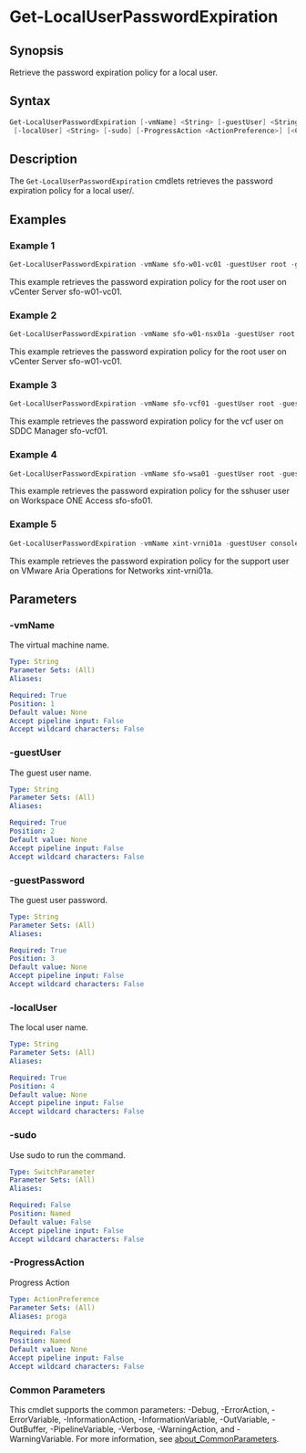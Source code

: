 # Get-LocalUserPasswordExpiration

## Synopsis

Retrieve the password expiration policy for a local user.

## Syntax

```powershell
Get-LocalUserPasswordExpiration [-vmName] <String> [-guestUser] <String> [-guestPassword] <String>
 [-localUser] <String> [-sudo] [-ProgressAction <ActionPreference>] [<CommonParameters>]
```

## Description

The `Get-LocalUserPasswordExpiration` cmdlets retrieves the password expiration policy for a local user/.

## Examples

### Example 1

```powershell
Get-LocalUserPasswordExpiration -vmName sfo-w01-vc01 -guestUser root -guestPassword VMw@re1! -localUser root
```

This example retrieves the password expiration policy for the root user on vCenter Server sfo-w01-vc01.

### Example 2

```powershell
Get-LocalUserPasswordExpiration -vmName sfo-w01-nsx01a -guestUser root -guestPassword VMw@re1!VMw@re1! -localUser admin
```

This example retrieves the password expiration policy for the root user on vCenter Server sfo-w01-vc01.

### Example 3

```powershell
Get-LocalUserPasswordExpiration -vmName sfo-vcf01 -guestUser root -guestPassword VMw@re1! -localUser vcf
```

This example retrieves the password expiration policy for the vcf user on SDDC Manager sfo-vcf01.

### Example 4

```powershell
Get-LocalUserPasswordExpiration -vmName sfo-wsa01 -guestUser root -guestPassword VMw@re1! -localUser sshuser
```

This example retrieves the password expiration policy for the sshuser user on Workspace ONE Access sfo-sfo01.

### Example 5

```powershell
Get-LocalUserPasswordExpiration -vmName xint-vrni01a -guestUser console -guestPassword VMw@re1! -localUser support -sudo
```

This example retrieves the password expiration policy for the support user on VMware Aria Operations for Networks xint-vrni01a.

## Parameters

### -vmName

The virtual machine name.

```yaml
Type: String
Parameter Sets: (All)
Aliases:

Required: True
Position: 1
Default value: None
Accept pipeline input: False
Accept wildcard characters: False
```

### -guestUser

The guest user name.

```yaml
Type: String
Parameter Sets: (All)
Aliases:

Required: True
Position: 2
Default value: None
Accept pipeline input: False
Accept wildcard characters: False
```

### -guestPassword

The guest user password.

```yaml
Type: String
Parameter Sets: (All)
Aliases:

Required: True
Position: 3
Default value: None
Accept pipeline input: False
Accept wildcard characters: False
```

### -localUser

The local user name.

```yaml
Type: String
Parameter Sets: (All)
Aliases:

Required: True
Position: 4
Default value: None
Accept pipeline input: False
Accept wildcard characters: False
```

### -sudo

Use sudo to run the command.

```yaml
Type: SwitchParameter
Parameter Sets: (All)
Aliases:

Required: False
Position: Named
Default value: False
Accept pipeline input: False
Accept wildcard characters: False
```

### -ProgressAction

Progress Action

```yaml
Type: ActionPreference
Parameter Sets: (All)
Aliases: proga

Required: False
Position: Named
Default value: None
Accept pipeline input: False
Accept wildcard characters: False
```

### Common Parameters

This cmdlet supports the common parameters: -Debug, -ErrorAction, -ErrorVariable, -InformationAction, -InformationVariable, -OutVariable, -OutBuffer, -PipelineVariable, -Verbose, -WarningAction, and -WarningVariable. For more information, see [about_CommonParameters](http://go.microsoft.com/fwlink/?LinkID=113216).
